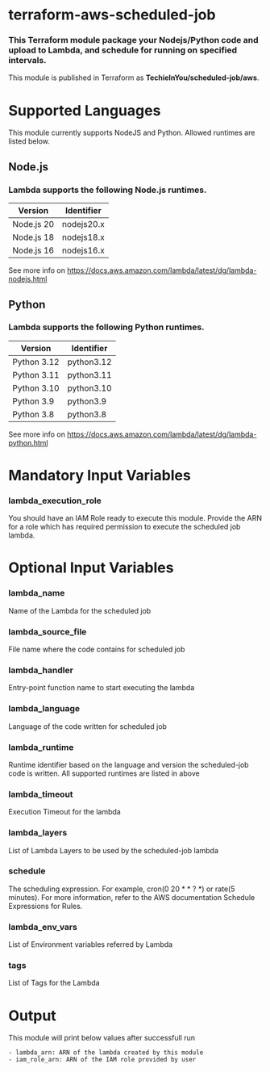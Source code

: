 # terraform-aws-scheduled-job
### This Terraform module package your Nodejs/Python code and upload to Lambda, and schedule for running on specified intervals.  

This module is published in Terraform as **TechieInYou/scheduled-job/aws**.   


# Supported Languages
This module currently supports NodeJS and Python.  Allowed runtimes are listed below. 

## Node.js

### Lambda supports the following Node.js runtimes.

| Version     | Identifier |	
|-------------|----------- |
| Node.js 20  | nodejs20.x |
| Node.js 18  | nodejs18.x |
| Node.js 16  | nodejs16.x |

See more info on https://docs.aws.amazon.com/lambda/latest/dg/lambda-nodejs.html

## Python

### Lambda supports the following Python runtimes.

| Version       | Identifier |	
|---------------|----------- |
| Python 3.12   | python3.12 |
| Python 3.11   | python3.11 |
| Python 3.10   | python3.10 |
| Python 3.9    | python3.9  |
| Python 3.8    | python3.8  |

See more info on https://docs.aws.amazon.com/lambda/latest/dg/lambda-python.html


# Mandatory Input Variables

### lambda_execution_role
You should have an IAM Role ready to execute this module.  Provide the ARN for a role which has required permission to execute the scheduled job lambda.


# Optional Input Variables

### lambda_name
Name of the Lambda for the scheduled job

### lambda_source_file
File name where the code contains for scheduled job

### lambda_handler
Entry-point function name to start executing the lambda

### lambda_language
Language of the code written for scheduled job

### lambda_runtime
Runtime identifier based on the language and version the scheduled-job code is written. All supported runtimes are listed in above

### lambda_timeout
Execution Timeout for the lambda

### lambda_layers
List of Lambda Layers to be used by the scheduled-job lambda

### schedule
The scheduling expression. For example, cron(0 20 * * ? *) or rate(5 minutes). For more information, refer to the AWS documentation Schedule Expressions for Rules.

### lambda_env_vars
List of Environment variables referred by Lambda

### tags
List of Tags for the Lambda


# Output 
This module will print below values after successfull run

    - lambda_arn: ARN of the lambda created by this module
    - iam_role_arn: ARN of the IAM role provided by user